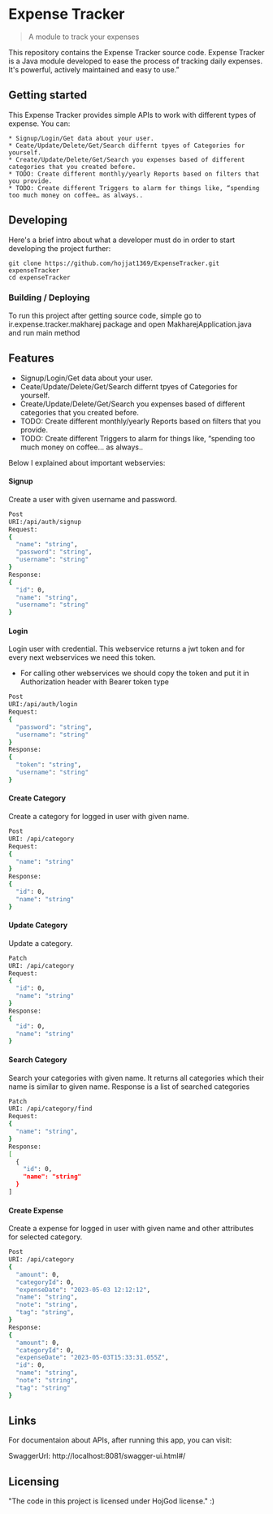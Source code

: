 
# Expense Tracker
> A module to track your expenses

This repository contains the Expense Tracker source code. Expense Tracker is a Java module developed to ease the process of tracking daily expenses. It's powerful, actively maintained and easy to use.”

## Getting started

This Expense Tracker provides simple APIs to work with different types of expense. You can:

```shell
* Signup/Login/Get data about your user.
* Ceate/Update/Delete/Get/Search differnt tpyes of Categories for yourself.
* Create/Update/Delete/Get/Search you expenses based of different categories that you created before.
* TODO: Create different monthly/yearly Reports based on filters that you provide.
* TODO: Create different Triggers to alarm for things like, “spending too much money on coffee… as always..
```

## Developing

Here's a brief intro about what a developer must do in order to start developing
the project further:

```shell
git clone https://github.com/hojjat1369/ExpenseTracker.git expenseTracker
cd expenseTracker
```

### Building / Deploying

To run this project after getting source code, simple go to ir.expense.tracker.makharej package and open MakharejApplication.java and run main method

## Features

* Signup/Login/Get data about your user.
* Ceate/Update/Delete/Get/Search differnt tpyes of Categories for yourself.
* Create/Update/Delete/Get/Search you expenses based of different categories that you created before.
* TODO: Create different monthly/yearly Reports based on filters that you provide.
* TODO: Create different Triggers to alarm for things like, “spending too much money on coffee… as always..

Below I explained about important webservies:

#### Signup
Create a user with given username and password.

```bash
Post
URI:/api/auth/signup
Request:
{
  "name": "string",
  "password": "string",
  "username": "string"
}
Response:
{
  "id": 0,
  "name": "string",
  "username": "string"
}
```

#### Login
Login user with credential. This webservice returns a jwt token and for every next webservices we need this token.

* For calling other webservices we should copy the token and put it in Authorization header with Bearer token type

```bash
Post
URI:/api/auth/login
Request:
{
  "password": "string",
  "username": "string"
}
Response:
{
  "token": "string",
  "username": "string"
}
```

#### Create Category
Create a category for logged in user with given name.

```bash
Post
URI: /api/category
Request:
{
  "name": "string"
}
Response:
{
  "id": 0,
  "name": "string"
}
```

#### Update Category
Update a category.

```bash
Patch
URI: /api/category
Request:
{
  "id": 0,
  "name": "string"
}
Response:
{
  "id": 0,
  "name": "string"
}
```

#### Search Category
Search your categories with given name. It returns all categories which their name is similar to given name. Response is a list of searched categories

```bash
Patch
URI: /api/category/find
Request:
{
  "name": "string",
}
Response:
[
  {
    "id": 0,
    "name": "string"
  }
]
```

#### Create Expense
Create a expense for logged in user with given name and other attributes for selected category.

```bash
Post
URI: /api/category
{
  "amount": 0,
  "categoryId": 0,
  "expenseDate": "2023-05-03 12:12:12",
  "name": "string",
  "note": "string",
  "tag": "string",
}
Response:
{
  "amount": 0,
  "categoryId": 0,
  "expenseDate": "2023-05-03T15:33:31.055Z",
  "id": 0,
  "name": "string",
  "note": "string",
  "tag": "string"
}
```


## Links

For documentaion about APIs, after running this app, you can visit:

SwaggerUrl: http://localhost:8081/swagger-ui.html#/


## Licensing
"The code in this project is licensed under HojGod license."  :)

